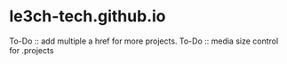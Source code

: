 # le3ch-tech.github.io

To-Do :: add multiple a href for more projects. 
To-Do :: media size control for .projects
